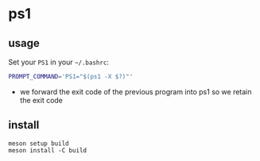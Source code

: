 # ps1

## usage

Set your `PS1` in your `~/.bashrc`:

```sh
PROMPT_COMMAND='PS1="$(ps1 -X $?)"'
```

- we forward the exit code of the previous program into ps1 so we retain the exit code

## install

```
meson setup build
meson install -C build
```

